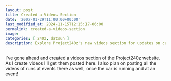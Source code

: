 ```yaml
---
layout: post
title: Created a Videos Section
date: '2007-01-29T11:00:00+00:00'
last_modified_at: 2024-11-15T12:15:17-06:00
permalink: created-a-videos-section
image: 
categories: [ 240z, datsun ]
description: Explore Project240z's new videos section for updates on car runs at events and latest video content creation.
---
```


I've gone ahead and created a videos section of the Project240z website. As I create videos I'll get them posted here. I also plan on posting all the videos of runs at events there as well, once the car is running and at an event!







